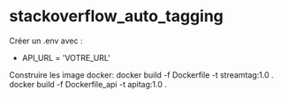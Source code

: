 # stackoverflow_auto_tagging

Créer un .env avec :
- API_URL = 'VOTRE_URL'

Construire les image docker:
docker build -f Dockerfile -t streamtag:1.0 .
docker build -f Dockerfile_api -t apitag:1.0 .
